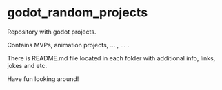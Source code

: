 # godot_random_projects

Repository with godot projects.

Contains MVPs, animation projects, ... , ... .

There is README.md file located in each folder with additional info, links, jokes and etc.

Have fun looking around!
